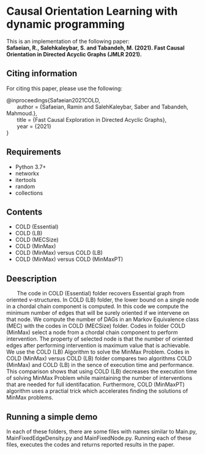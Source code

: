# Causal Orientation Learning with dynamic programming

This is an implementation of the following paper:  
**Safaeian, R., Salehkaleybar, S. and Tabandeh, M. (2021). Fast Causal Orientation in Directed Acyclic Graphs (JMLR 2021).**

## Citing information
For citing this paper, please use the following:

@inproceedings{Safaeian2021COLD,  
&nbsp;&nbsp;&nbsp;&nbsp;&nbsp;&nbsp; author = {Safaeian, Ramin and SalehKaleybar, Saber and Tabandeh, Mahmoud.},  
&nbsp;&nbsp;&nbsp;&nbsp;&nbsp;&nbsp; title = {Fast Causal Exploration in Directed Acyclic Graphs},  
&nbsp;&nbsp;&nbsp;&nbsp;&nbsp;&nbsp; year = {2021}  
}


## Requirements
+ Python 3.7+
+ networkx
+ itertools
+ random
+ collections


## Contents
+ COLD (Essential)  
+ COLD (LB)  
+ COLD (MECSize)  
+ COLD (MinMax)  
+ COLD (MinMax) versus COLD (LB)  
+ COLD (MinMax) versus COLD (MinMaxPT)  


## Deescription
&nbsp;&nbsp;&nbsp;&nbsp;&nbsp;&nbsp; The code in COLD (Essential) folder recovers Essential graph from oriented v-structures. In COLD (LB) folder, the lower bound on a single node in a chordal chain component is computed. In this code we compute the minimum number of edges that will be surely oriented if we intervene on that node. We compute the number of DAGs in an Markov Equivalence class (MEC) with the codes in COLD (MECSize) folder. Codes in folder COLD (MinMax) select a node from a chordal chain component to perform intervention. The property of selected node is that the number of oriented edges after performing intervention is maximum value that is achievable. We use the COLD (LB) Algorithm to solve the MinMax Problem. Codes in COLD (MinMax) versus COLD (LB) folder compares two algorithms COLD (MinMax) and COLD (LB) in the sence of execution time and performance. This comparison shows that using  COLD (LB) decreases the execution time of solving MinMax Problem while maintaining the number of interventions that are needed for full identifacation. Furthermore, COLD (MinMaxPT) algorithm uses a practial trick which accelerates finding the solutions of MinMax problems. 



## Running a simple demo
In each of these folders, there are some files with names similar to Main.py, MainFixedEdgeDensity.py and MainFixedNode.py. Running each of these files, executes the codes and returns reported results in the paper. 
